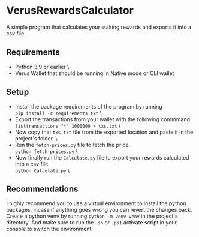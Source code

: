 # VerusRewardsCalculator

A simple program that calculates your staking rewards and exports it into a csv file.

## Requirements

* Python 3.9 or earlier \
* Verus Wallet that should be running in Native mode or CLI wallet

## Setup

- Install the package requirements of the program by running \
  ```pip install -r requirements.txt``` \
- Export the transactions from your wallet with the following commmand \
  ```listtransactions "*" 1000000 > txs.txt``` \
- Now copy that ``txs.txt`` file from the exported location and paste it in the project's folder. \
- Run the ``fetch-prices.py`` file to fetch the price. \
  ```python fetch-prices.py``` \
- Now finally run the ``Calculate.py`` file to export your rewards calculated into a csv file. \
  ```python Calculate.py``` \

## Recommendations

I highly recommend you to use a virtual environment to install the python packages, incase if anything goes wrong you can revert the changes back. \
Create a python venv by running ```python -m venv venv``` in the project's directory. And make sure to run the ``.sh`` or ``.ps1`` activate script in your console to switch the environment.
